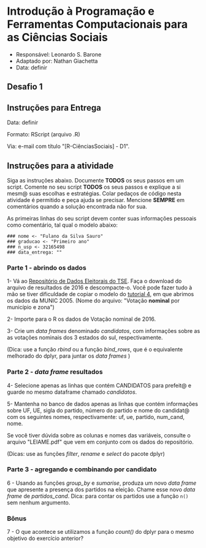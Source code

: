 # Introdução à Programação e Ferramentas Computacionais para as Ciências Sociais

- Responsável: Leonardo S. Barone
- Adaptado por: Nathan Giachetta
- Data: definir

## Desafio 1

## Instruções para Entrega

Data: definir

Formato: RScript (arquivo .R)

Via: e-mail com título "[R-CiênciasSociais] - D1".

## Instruções para a atividade

Siga as instruções abaixo. Documente __TODOS__ os seus passos em um script. Comente no seu script __TODOS__ os seus passos e explique a si mesm@ suas escolhas e estratégias. Colar pedaços de código nesta atividade é permitido e peça ajuda se precisar. Mencione __SEMPRE__ em comentários quando a solução encontrada não for sua.

As primeiras linhas do seu script devem conter suas informações pessoais como comentário, tal qual o modelo abaixo:

```{r}
### nome <- "Fulano da Silva Sauro"
### graducao <- "Primeiro ano"
### n_usp <- 32165498
### data_entrega: ""
```

### Parte 1 - abrindo os dados

1- Vá ao [Repositório de Dados Eleitorais do TSE](http://www.tse.jus.br/eleitor-e-eleicoes/estatisticas/repositorio-de-dados-eleitorais-1/repositorio-de-dados-eleitorais). Faça o download do arquivo de resultados de 2016 e descompacte-o. Você pode fazer tudo à mão se tiver dificuldade de copiar o modelo do [tutorial 4](https://github.com/ngiachetta/FLS6397/blob/master/tutorials/tutorial4.Rmd), em que abrimos os dados da MUNIC 2005. (Nome do arquivo: "Votação __nominal__ por município e zona")

2- Importe para o R os dados de Votação nominal de 2016.

3- Crie um _data frames_ denominado  _candidatos_, com informações sobre as as votações nominais dos 3 estados do sul, respectivamente.

(Dica: use a função _rbind_ ou a função _bind\_rows_, que é o equivalente melhorado do dplyr, para juntar os _data frames_ )

### Parte 2 - _data frame_ resultados

4- Selecione apenas as linhas que contém CANDIDATOS para prefeit@ e guarde no mesmo dataframe chamado _candidatos_.

5- Mantenha no banco de dados apenas as linhas que contém informações sobre UF, UE, sigla do partido, número do partido e nome do candidat@ com os seguintes nomes, respectivamente: uf, ue, partido, num_cand, nome.

Se você tiver dúvida sobre as colunas e nomes das variáveis, consulte o arquivo "LEIAME.pdf" que vem em conjunto com os dados do repositório.

(Dicas: use as funções _filter_, _rename_ e _select_ do pacote dplyr)

### Parte 3 - agregando e combinando por candidato

6 - Usando as funções _group\_by_ e _sumarise_, produza um novo _data frame_ que apresente a presença dos partidos na eleição. Chame esse novo _data frame_ de _partidos\_cand_. Dica: para contar os partidos use a função `n()` sem nenhum argumento.

### Bônus
7 - O que acontece se utilizamos a função _count()_ do dplyr para o mesmo objetivo do exercício anterior?
